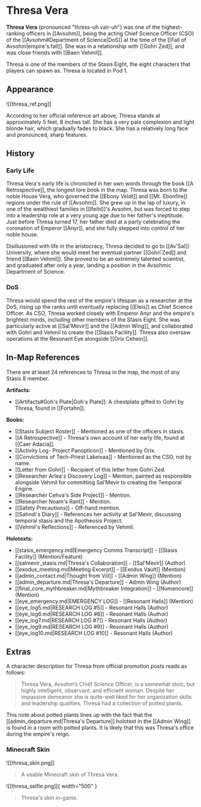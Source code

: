 # Thresa Vera

**Thresa Vera** (pronounced "thress-uh vair-uh") was one of the highest-ranking officers in [[Avsohm]], being the acting Chief Science Officer (CSO) of the [[Avsohm#Department of Science|DoS]] at the time of the [[Fall of Avsohm|empire's fall]]. She was in a relationship with [[Gohri Zed]], and was close friends with [[Baen Vehmil]].

Thresa is one of the members of the Stasis Eight, the eight characters that players can spawn as. Thresa is located in Pod 1.

## Appearance

![[thresa_ref.png]]

According to her official reference art above, Thresa stands at approximately 5 feet, 8 inches tall. She has a very pale complexion and light blonde hair, which gradually fades to black. She has a relatively long face and pronounced, sharp features.

## History

### Early Life

Thresa Vera's early life is chronicled in her own words through the book [[A Retrospective]], the longest lore book in the map. Thresa was born to the noble House Vera, who governed the [[Ebony Veldt]] and [[Mt. Ebonfire]] regions under the rule of [[Avsohm]]. She grew up in the lap of luxury, in one of the wealthiest families in [[Ifeihl]]'s Avsohm, but was forced to step into a leadership role at a very young age due to her father's ineptitude. Just before Thresa turned 17, her father died at a party celebrating the coronation of Emperor [[Anyr]], and she fully stepped into control of her noble house.

Disillusioned with life in the aristocracy, Thresa decided to go to [[Av'Sal]] University, where she would meet her eventual partner [[Gohri Zed]] and friend [[Baen Vehmil]]. She proved to be an extremely talented scientist, and graduated after only a year, landing a position in the Avsohmic Department of Science.

### DoS

Thresa would spend the rest of the empire's lifespan as a researcher at the DoS, rising up the ranks until eventually replacing [[Eleis]] as Chief Science Officer. As CSO, Thresa worked closely with Emperor Anyr and the empire's brightest minds, including other members of the Stasis Eight. She was particularly active at [[Sal'Mevir]] and the [[Admin Wing]], and collaborated with Gohri and Vehmil to create the [[Stasis Facility]]. Thresa also oversaw operations at the Resonant Eye alongside [[Orix Cehein]].

## In-Map References

There are at least 24 references to Thresa in the map, the most of any Stasis 8 member.

**Artifacts:**

- [[Artifacts#Goh's Plate|Goh's Plate]]: A chestplate gifted to Gohri by Thresa, found in [[Fortahn]].

**Books:**

- [[Stasis Subject Roster]] - Mentioned as one of the officers in stasis. <br>
- [[A Retrospective]] - Thresa's own account of her early life, found at [[Caer Adacia]]. <br>
- [[Activity Log- Project Panopticon]] - Mentioned by Orix. <br>
- [[Convictions of Tech-Priest Lakeivaa]] - Mentioned as the CSO, not by name. <br>
- [[Letter from Gohri]] - Recipient of this letter from Gohri Zed. <br>
- [[Researcher Arlea's Discovery Log]] - Mention, painted as responsible alongside Vehmil for committing Sal'Mevir to creating the Temporal Engine. <br>
- [[Researcher Cehva's Side Project]] - Mention. <br>
- [[Researcher Noam's Rant]] - Mention. <br>
- [[Safety Precautions]] - Off-hand mention. <br>
- [[Sahndi's Diary]] - References her activity at Sal'Mevir, discussing temporal stasis and the Apotheosis Project. <br>
- [[Vehmil's Reflections]] - Referenced by Vehmil.

**Holotexts:**

- [[stasis_emergency.md|Emergency Comms Transcript]] - [[Stasis Facility]] (Mention/Feature) <br>
- [[salmevir_stasis.md|Thresa's Collaboration]] - [[Sal'Mevir]] (Author) <br>
- [[exodus_meeting.md|Meeting Excerpt]] - [[Exodus Vault]] (Mention) <br>
- [[admin_contact.md|Thought from Viil]] - [[Admin Wing]] (Mention)
- [[admin_departure.md|Thresa's Departure]] - Admin Wing (Author)
- [[final_core_mythbreaker.md|Mythbreaker Integration]] - [[Numencore]] (Mention)
- [[eye_emergency.md|EMERGENCY LOG]] - [[Resonant Halls]] (Mention)
- [[eye_log5.md|RESEARCH LOG #5]] - Resonant Halls (Author)
- [[eye_log6.md|RESEARCH LOG #6]] - Resonant Halls (Author)
- [[eye_log7.md|RESEARCH LOG #7]] - Resonant Halls (Author)
- [[eye_log9.md|RESEARCH LOG #9]] - Resonant Halls (Author)
- [[eye_log10.md|RESEARCH LOG #10]] - Resonant Halls (Author)

## Extras

A character description for Thresa from official promotion posts reads as follows:

> Thresa Vera, Avsohm’s Chief Science Officer, is a somewhat stoic, but highly intelligent, observant, and efficient woman. Despite her impassive demeanor she is quite-well liked for her organization skills and leadership qualities. Thresa had a collection of potted plants.

This note about potted plants lines up with the fact that the [[admin_departure.md|Thresa's Departure]] holotext in the [[Admin Wing]] is found in a room with potted plants. It is likely that this was Thresa's office during the empire's reign.

### Minecraft Skin

![[thresa_skin.png]]
> A usable Minecraft skin of Thresa Vera.

![[thresa_selfie.png]]{ width="500" }
> Thresa's skin in-game.
